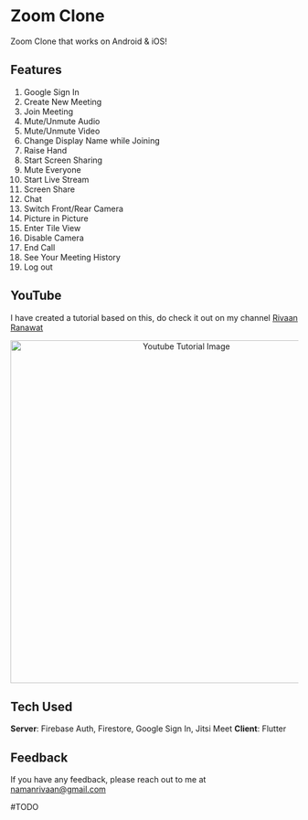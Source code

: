 # Zoom Clone

Zoom Clone that works on Android & iOS! 

## Features
1. Google Sign In
2. Create New Meeting
3. Join Meeting
4. Mute/Unmute Audio
5. Mute/Unmute Video
6. Change Display Name while Joining
7. Raise Hand
8. Start Screen Sharing
9. Mute Everyone
10. Start Live Stream
11. Screen Share
12. Chat
13. Switch Front/Rear Camera
14. Picture in Picture
15. Enter Tile View
16. Disable Camera
17. End Call
18. See Your Meeting History
19. Log out

## YouTube
I have created a tutorial based on this, do check it out on my channel [Rivaan Ranawat](https://youtu.be/sMA1dKbv33Y) 

<p align="center">
  <img width="600" src="https://github.com/RivaanRanawat/flutter-zoom-clone/blob/master/screenshot.png" alt="Youtube Tutorial Image">
</p>

## Tech Used
**Server**: Firebase Auth, Firestore, Google Sign In, Jitsi Meet
**Client**: Flutter
    
## Feedback

If you have any feedback, please reach out to me at namanrivaan@gmail.com

#TODO